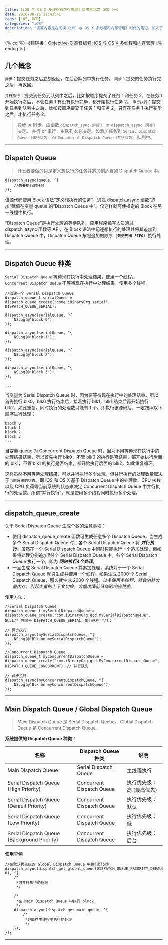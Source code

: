 ```yaml
---
title: 《iOS 与 OS X 多线程和内存管理》读书笔记之 GCD（一）
date: 2016-08-16 11:43:41
tags: [iOS, GCD]
categories: "iOS"
description: "该篇内容是在阅读《iOS 与 OS X 多线程和内存管理》时做的笔记，加入了一些自己的理解说明和测试 demo，方便查阅。"
---
```



{% cq %}
书籍链接：[Objective-C 高级编程: iOS 与 OS X 多线程和内存管理](https://www.amazon.cn/Objective-C%E9%AB%98%E7%BA%A7%E7%BC%96%E7%A8%8B-iOS%E4%B8%8EOS-X%E5%A4%9A%E7%BA%BF%E7%A8%8B%E5%92%8C%E5%86%85%E5%AD%98%E7%AE%A1%E7%90%86-%E5%9D%82%E6%9C%AC%E4%B8%80%E6%A0%91/dp/B00DE60G3S/ref=sr_1_1?ie=UTF8&qid=1471501826&sr=8-1&keywords=iOS+%E4%B8%8E+OS+X+%E5%A4%9A%E7%BA%BF%E7%A8%8B%E5%92%8C%E5%86%85%E5%AD%98%E7%AE%A1%E7%90%86)
{% endcq %}


## 几个概念

`异步`：提交任务之后立刻返回，在后台队列中执行任务。
`同步`：提交的任务执行完之后，再返回。

`并行执行`：提交到任务到队列中之后，比如按顺序提交了任务 1 和任务 2，在任务 1 开始执行之后，不管任务 1 有没有执行完毕，都开始执行任务 2。
`串行执行`：提交到任务到队列中之后，比如按顺序提交了任务 1 和任务 2，只有在任务 1 执行完毕之后，才执行任务 2。

> 异步 or 同步，由函数 `dispatch_sync（同步）` or `dispatch_async（异步）` 决定。
> 并行 or 串行，由队列本身决定。如添加任务到 `Serial Dispatch Queue（串行队列）` or `Concurrent Dispatch Queue（并行队列）` 队列中。

---

## Dispatch Queue

> 开发者要做的只是定义想执行的任务并追加到适当的 Dispatch Queue 中。

```objc
dispatch_async(queue, ^{
    //想要执行的任务
});
```

该源代码使用 Block 语法“定义想执行的任务”，通过 dispatch_async 函数“追加”赋值在变量 queue 的“Dispatch Queue 中”。仅这样就可使指定的 Block 在另一线程中执行。

“Dispatch Queue”是执行处理的等待队列。应用程序编写人员通过 dispatch_async 函数等 API，在 Block 语法中记述想执行的处理并将其追加到 Dispatch Queue 中。Dispatch Queue 按照追加的顺序（**`先进先出 FIFO`**）执行处理。

---


## Dispatch Queue 种类

`Serial Dispatch Queue` 等待现在执行中处理结果，使用一个线程。  
`Concurrent Dispatch Queue` 不等待现在执行中处理结果，使用多个线程

```objc
//创建一个 Serial Dispatch Queue
dispatch_queue_t serialQueue = dispatch_queue_create("come.iBinaryOrg.serial", DISPATCH_QUEUE_SERIAL);

dispatch_async(serialQueue, ^{
    NSLog(@"block 0");
});

dispatch_async(serialQueue, ^{
    NSLog(@"block 1");
});

dispatch_async(serialQueue, ^{
    NSLog(@"block 2");
});

dispatch_async(serialQueue, ^{
    NSLog(@"block 3");
});

...

```

当变量为 Serial Dispatch Queue 时，因为要等待现在执行中的处理结束，所以首先执行 blk0，blk0 执行结束后，接着执行 blk1，blk1 结束后再开始执行 blk2，如此重复。同时执行的处理数只能有 1 个。即执行该源码后，一定按照以下顺序进行处理：

```
block 0
block 1
block 2
block 3
...
```

当变量 queue 为 Concurrent Dispatch Queue 时，因为不用等待现在执行中的处理结果结束，所以首先执行 blk0，不管 blk0 的执行是否结束，都开始执行后面的 blk1，不管 blk1 的执行是否结束，都开始执行后面的 blk2，如此重复循环。

这样虽然不用等待处理结果，可以并行执行多个处理，但并行执行的处理数量取决于`当前系统的状态`。即 iOS 和 OS X 基于 Dispatch Queue 中的处理数、CPU 核数以及 CPU 负荷等当前系统的状态来决定 Concurrent Dispatch Queue 中并行执行的处理数。所谓“并行执行”，就是使用多个线程同时执行多个处理。


---

## dispatch_queue_create

关于 Serial Dispatch Queue 生成个数的注意事项：

- 使用 dispatch_queue_create 函数可生成任意多个 Dispatch Queue，当生成多个 Serial Dispatch Queue 时，各个 Serial Dispatch Queue 将 ***并行执行***。虽然在一个 Serial Dispatch Queue 中同时只能执行一个追加处理，但如果将处理分别追加到4个 Serial Dispatch Queue 中，各个 Serial Dispatch Queue 执行一个，即为 ***同时执行4个处理***。
- 一旦生成 Serial Dispatch Queue 并追加处理，系统对于一个 Serial Dispatch Queue 就只生成并使用一个线程。如果生成 2000 个 Serial Dispatch Queue，那么就生成 2000 个线程。*过多使用多线程，就会消耗大量内存，引起大量的上下文切换，大幅度降低系统的响应性能。*

使用方法：

```objc
//Serial Dispatch Queue
dispatch_queue_t mySerialDispatchQueue = dispatch_queue_create("com.iBinaryOrg.gcd.MySerialDispatchQueue", NULL/* 等同于 DISPATCH_QUEUE_SERIAL，串行队列 */)；

// 异步执行
dispatch_async(mySerialDispatchQueue, ^{
    NSLog(@"Blk on mySerialDispatchQueue");
});

//Concurrent Dispatch Queue
dispatch_queue_t myConcurrentDispatchQueue = dispatch_queue_create("com.iBinaryOrg.gcd.MyConcurrentDispatchQueue", DISPATCH_QUEUE_CONCURRENT)；// 并行队列

// 异步执行
dispatch_async(myConcurrentDispatchQueue, ^{
    NSLog(@"Blk on myConcurrentDispatchQueue");
});

```

---

## Main Dispatch Queue / Global Dispatch Queue

> Main Dispatch Queue 是 Serial Dispatch Queue。
> Global Dispatch Queue 是 Concurrent Dispatch Queue。  


**系统提供的 Dispatch Queue 种类：**

名称 | Dispatch Queue 种类 | 说明
---|---|---
Main Dispatch Queue | Serial DIspatch Queue | 主线程执行
Serial Dispatch Queue (Hign Priority) | Concurrent Dispatch Queue | 执行优先级：高 (最高优先)
Serial Dispatch Queue (Default Priority) | Concurrent Dispatch Queue | 执行优先级：默认
Serial Dispatch Queue (Low Priority) | Concurrent Dispatch Queue | 执行优先级：低
Serial Dispatch Queue (Background Priority) | Concurrent Dispatch Queue | 执行优先级：后台

**使用举例**

```objc
//在默认优先级的 Global Dispatch Queue 中执行block
dispatch_async(dispatch_get_global_queue(DISPATCH_QUEUE_PRIORITY_DEFAULT, 0), ^{
    /*
     *可并行执行的处理
     */
    
    /*
     *在 Main Dispatch Queue 中执行 block
     */
    dispatch_async(dispatch_get_main_queue, ^{
        /*
         *只能在主线程中执行的处理
         */
    });
});

```

---







